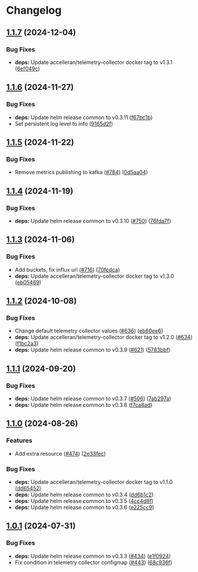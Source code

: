 # Changelog

## [1.1.7](https://github.com/accelleran/helm-charts/compare/telemetry-collector-1.1.6...telemetry-collector-1.1.7) (2024-12-04)


### Bug Fixes

* **deps:** Update accelleran/telemetry-collector docker tag to v1.3.1 ([6ef049c](https://github.com/accelleran/helm-charts/commit/6ef049c5aeb75c80bb99c997312961213fbc10f2))

## [1.1.6](https://github.com/accelleran/helm-charts/compare/telemetry-collector-1.1.5...telemetry-collector-1.1.6) (2024-11-27)


### Bug Fixes

* **deps:** Update helm release common to v0.3.11 ([f67bc1b](https://github.com/accelleran/helm-charts/commit/f67bc1bd548bbc2b91c6554e2df66f855c3e2120))
* Set persistent log level to info ([9165d2f](https://github.com/accelleran/helm-charts/commit/9165d2f5a0015bfd9644f79c4b3a299ef322f8a1))

## [1.1.5](https://github.com/accelleran/helm-charts/compare/telemetry-collector-1.1.4...telemetry-collector-1.1.5) (2024-11-22)


### Bug Fixes

* Remove metrics publishing to kafka ([#784](https://github.com/accelleran/helm-charts/issues/784)) ([0d5aa04](https://github.com/accelleran/helm-charts/commit/0d5aa04627c300de2f39a4b879a67caf0207cd40))

## [1.1.4](https://github.com/accelleran/helm-charts/compare/telemetry-collector-1.1.3...telemetry-collector-1.1.4) (2024-11-19)


### Bug Fixes

* **deps:** Update helm release common to v0.3.10 ([#750](https://github.com/accelleran/helm-charts/issues/750)) ([76fda7f](https://github.com/accelleran/helm-charts/commit/76fda7fc76c6926b402b49f3348b14a785af92f8))

## [1.1.3](https://github.com/accelleran/helm-charts/compare/telemetry-collector-1.1.2...telemetry-collector-1.1.3) (2024-11-06)


### Bug Fixes

* Add buckets, fix influx url ([#716](https://github.com/accelleran/helm-charts/issues/716)) ([70fcdca](https://github.com/accelleran/helm-charts/commit/70fcdca15e474685ee4f259f32eab2fbaa2e2230))
* **deps:** Update accelleran/telemetry-collector docker tag to v1.3.0 ([eb05469](https://github.com/accelleran/helm-charts/commit/eb0546900e642c56875ce29f846c1ce4be1c1d11))

## [1.1.2](https://github.com/accelleran/helm-charts/compare/telemetry-collector-1.1.1...telemetry-collector-1.1.2) (2024-10-08)


### Bug Fixes

* Change default telemetry collector values ([#636](https://github.com/accelleran/helm-charts/issues/636)) ([eb60ee6](https://github.com/accelleran/helm-charts/commit/eb60ee6143c7380962b1333ec1811a6f945ca852))
* **deps:** Update accelleran/telemetry-collector docker tag to v1.2.0 ([#634](https://github.com/accelleran/helm-charts/issues/634)) ([f1bc2a3](https://github.com/accelleran/helm-charts/commit/f1bc2a35d076adea58956efe11ce11bef8b7c89c))
* **deps:** Update helm release common to v0.3.9 ([#621](https://github.com/accelleran/helm-charts/issues/621)) ([5783bbf](https://github.com/accelleran/helm-charts/commit/5783bbf75b6a5845dfc469d56849e2aae72d1d4c))

## [1.1.1](https://github.com/accelleran/helm-charts/compare/telemetry-collector-1.1.0...telemetry-collector-1.1.1) (2024-09-20)


### Bug Fixes

* **deps:** Update helm release common to v0.3.7 ([#506](https://github.com/accelleran/helm-charts/issues/506)) ([7ab297a](https://github.com/accelleran/helm-charts/commit/7ab297aeebd645f5c00399a04d4e1b159f24859e))
* **deps:** Update helm release common to v0.3.8 ([f7ca8ad](https://github.com/accelleran/helm-charts/commit/f7ca8ad8fd5dd79768da4d8b74aac0cd8eaac590))

## [1.1.0](https://github.com/accelleran/helm-charts/compare/telemetry-collector-1.0.1...telemetry-collector-1.1.0) (2024-08-26)


### Features

* Add extra resource ([#474](https://github.com/accelleran/helm-charts/issues/474)) ([2e33fec](https://github.com/accelleran/helm-charts/commit/2e33fec716543063d6771c1b2809031bacc73c2c))


### Bug Fixes

* **deps:** Update accelleran/telemetry-collector docker tag to v1.1.0 ([dd65452](https://github.com/accelleran/helm-charts/commit/dd6545206b31a52f57a1a9846a030eec67e1487b))
* **deps:** Update helm release common to v0.3.4 ([dd6b1c2](https://github.com/accelleran/helm-charts/commit/dd6b1c2a09a57bd5cc5a322416b2427a6332532b))
* **deps:** Update helm release common to v0.3.5 ([4cc4d8f](https://github.com/accelleran/helm-charts/commit/4cc4d8f1f503620132fede33bbd897df0d270ecb))
* **deps:** Update helm release common to v0.3.6 ([e225cc9](https://github.com/accelleran/helm-charts/commit/e225cc9428bb76a3cb6e54844f1d4058930b7902))

## [1.0.1](https://github.com/accelleran/helm-charts/compare/telemetry-collector-1.0.0...telemetry-collector-1.0.1) (2024-07-31)


### Bug Fixes

* **deps:** Update helm release common to v0.3.3 ([#434](https://github.com/accelleran/helm-charts/issues/434)) ([e1f0924](https://github.com/accelleran/helm-charts/commit/e1f092494a1c2d3deb155e0e89bbb900bc031139))
* Fix condition in telemetry collector configmap ([#443](https://github.com/accelleran/helm-charts/issues/443)) ([68c936f](https://github.com/accelleran/helm-charts/commit/68c936f6a567114df0c5fb490ee80e5da174f06d))
